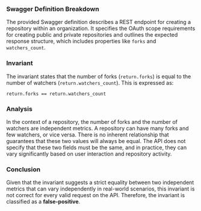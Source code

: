 ### Swagger Definition Breakdown
The provided Swagger definition describes a REST endpoint for creating a repository within an organization. It specifies the OAuth scope requirements for creating public and private repositories and outlines the expected response structure, which includes properties like `forks` and `watchers_count`.

### Invariant
The invariant states that the number of forks (`return.forks`) is equal to the number of watchers (`return.watchers_count`). This is expressed as:

`return.forks == return.watchers_count`

### Analysis
In the context of a repository, the number of forks and the number of watchers are independent metrics. A repository can have many forks and few watchers, or vice versa. There is no inherent relationship that guarantees that these two values will always be equal. The API does not specify that these two fields must be the same, and in practice, they can vary significantly based on user interaction and repository activity.

### Conclusion
Given that the invariant suggests a strict equality between two independent metrics that can vary independently in real-world scenarios, this invariant is not correct for every valid request on the API. Therefore, the invariant is classified as a **false-positive**.
